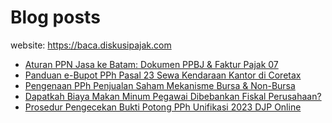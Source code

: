 # Blog posts

website: https://baca.diskusipajak.com

<!-- BLOG-POST-LIST:START -->
- [Aturan PPN Jasa ke Batam: Dokumen PPBJ &amp; Faktur Pajak 07](https://baca.diskusipajak.com/aturan-ppn-jasa-ke-batam-dokumen-ppbj-faktur-pajak-07/)
- [Panduan e-Bupot PPh Pasal 23 Sewa Kendaraan Kantor di Coretax](https://baca.diskusipajak.com/panduan-e-bupot-pph-pasal-23-sewa-kendaraan-kantor-di-coretax/)
- [Pengenaan PPh Penjualan Saham Mekanisme Bursa &amp; Non-Bursa](https://baca.diskusipajak.com/pengenaan-pph-penjualan-saham-mekanisme-bursa-non-bursa/)
- [Dapatkah Biaya Makan Minum Pegawai Dibebankan Fiskal Perusahaan?](https://baca.diskusipajak.com/dapatkah-biaya-makan-minum-pegawai-dibebankan-fiskal-perusahaan/)
- [Prosedur Pengecekan Bukti Potong PPh Unifikasi 2023 DJP Online](https://baca.diskusipajak.com/prosedur-pengecekan-bukti-potong-pph-unifikasi-2023-djp-online/)
<!-- BLOG-POST-LIST:END -->

<!--
**kelaspajak/kelaspajak** is a ✨ _special_ ✨ repository because its `README.md` (this file) appears on your GitHub profile.

Here are some ideas to get you started:

- 🔭 I’m currently working on ...
- 🌱 I’m currently learning ...
- 👯 I’m looking to collaborate on ...
- 🤔 I’m looking for help with ...
- 💬 Ask me about ...
- 📫 How to reach me: ...
- 😄 Pronouns: ...
- ⚡ Fun fact: ...
-->
